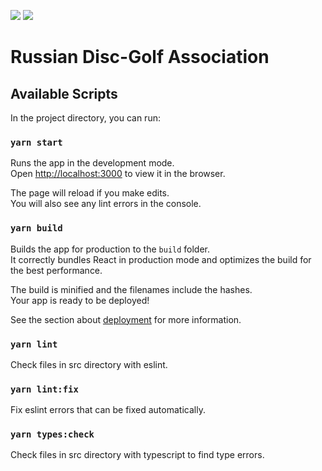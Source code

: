 <a href="https://codeclimate.com/github/IlyaCherkasov/disc-golf-react/maintainability"><img src="https://api.codeclimate.com/v1/badges/0fc3774706680ab5b505/maintainability" /></a>
<a href="https://codeclimate.com/github/IlyaCherkasov/disc-golf-react/test_coverage"><img src="https://api.codeclimate.com/v1/badges/0fc3774706680ab5b505/test_coverage" /></a>

# Russian Disc-Golf Association
## Available Scripts

In the project directory, you can run:

### `yarn start`

Runs the app in the development mode.\
Open [http://localhost:3000](http://localhost:3000) to view it in the browser.

The page will reload if you make edits.\
You will also see any lint errors in the console.

### `yarn build`

Builds the app for production to the `build` folder.\
It correctly bundles React in production mode and optimizes the build for the best performance.

The build is minified and the filenames include the hashes.\
Your app is ready to be deployed!

See the section about [deployment](https://facebook.github.io/create-react-app/docs/deployment) for more information.

### `yarn lint`

Check files in src directory with eslint.

### `yarn lint:fix`

Fix eslint errors that can be fixed automatically.

### `yarn types:check`

Check files in src directory with typescript to find type errors.
